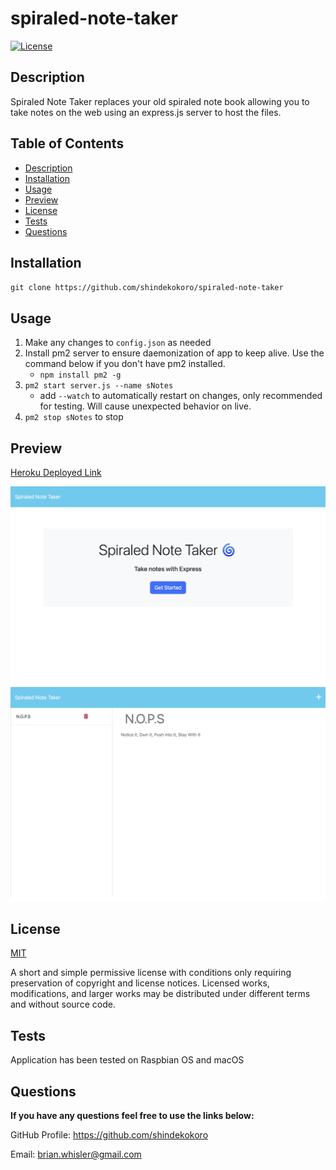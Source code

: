 # spiraled-note-taker

[![License](https://img.shields.io/github/license/shindekokoro/spiraled-note-taker)](http://choosealicense.com/licenses/mit/)

## Description
Spiraled Note Taker replaces your old spiraled note book allowing you to take notes on the web using an express.js server to host the files.

## Table of Contents
- [Description](#description)
- [Installation](#installation)
- [Usage](#usage)
- [Preview](#preview)
- [License](#license)
- [Tests](#tests)
- [Questions](#questions)

## Installation
`git clone https://github.com/shindekokoro/spiraled-note-taker`

## Usage
1. Make any changes to `config.json` as needed
2. Install pm2 server to ensure daemonization of app to keep alive. Use the command below if you don't have pm2 installed.
   - `npm install pm2 -g`
3. `pm2 start server.js --name sNotes`
   - add `--watch` to automatically restart on changes, only recommended for testing. Will cause unexpected behavior on live.
4. `pm2 stop sNotes` to stop

## Preview
[Heroku Deployed Link](https://spiraled-note-taker-231d6b6a70a7.herokuapp.com)

![Preview1](./preview1.jpg)
![Preview2](./preview2.jpg)

## License
[MIT](http://choosealicense.com/licenses/mit/)

A short and simple permissive license with conditions only requiring preservation of copyright and license notices. Licensed works, modifications, and larger works may be distributed under different terms and without source code.

## Tests
Application has been tested on Raspbian OS and macOS

## Questions
**If you have any questions feel free to use the links below:**

GitHub Profile: https://github.com/shindekokoro

Email: brian.whisler@gmail.com
